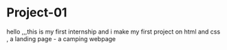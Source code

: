 # Project-01
hello ,,,this is my first internship and i make my first project on html and css , a landing page  - a camping webpage

